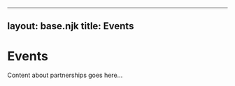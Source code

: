    ---
   layout: base.njk
   title: Events
   ---

   # Events

   Content about partnerships goes here...